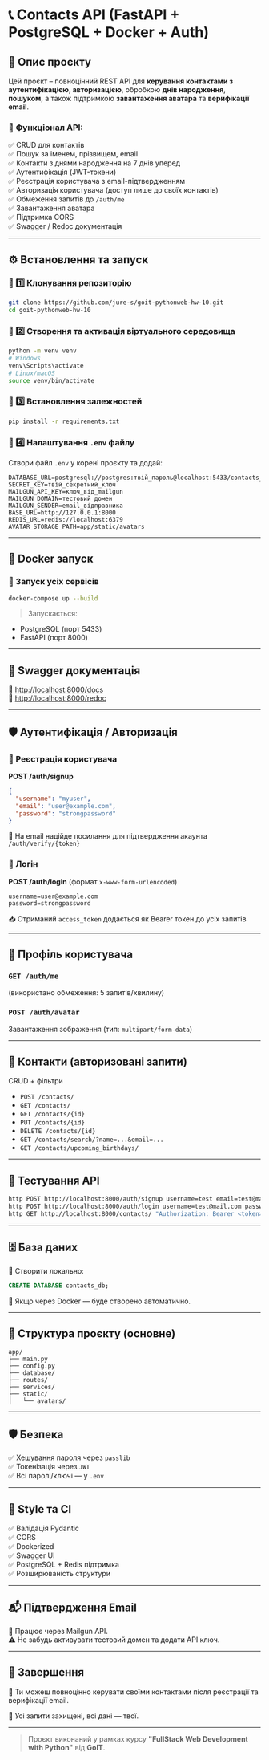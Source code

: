 
# 📞 Contacts API (FastAPI + PostgreSQL + Docker + Auth)

## 📌 Опис проєкту
Цей проєкт – повноцінний REST API для **керування контактами з аутентифікацією, авторизацією**, обробкою **днів народження**, **пошуком**, а також підтримкою **завантаження аватара** та **верифікації email**.

### 🔹 **Функціонал API:**
✅ CRUD для контактів  
✅ Пошук за іменем, прізвищем, email  
✅ Контакти з днями народження на 7 днів уперед  
✅ Аутентифікація (JWT-токени)  
✅ Реєстрація користувача з email-підтвердженням  
✅ Авторизація користувача (доступ лише до своїх контактів)  
✅ Обмеження запитів до `/auth/me`  
✅ Завантаження аватара  
✅ Підтримка CORS  
✅ Swagger / Redoc документація  

---

## ⚙️ **Встановлення та запуск**
### **🔹 1️⃣ Клонування репозиторію**
```bash
git clone https://github.com/jure-s/goit-pythonweb-hw-10.git
cd goit-pythonweb-hw-10
```

### **🔹 2️⃣ Створення та активація віртуального середовища**
```bash
python -m venv venv
# Windows
venv\Scripts\activate
# Linux/macOS
source venv/bin/activate
```

### **🔹 3️⃣ Встановлення залежностей**
```bash
pip install -r requirements.txt
```

### **🔹 4️⃣ Налаштування `.env` файлу**
Створи файл `.env` у корені проєкту та додай:
```
DATABASE_URL=postgresql://postgres:твій_пароль@localhost:5433/contacts_db
SECRET_KEY=твій_секретний_ключ
MAILGUN_API_KEY=ключ_від_mailgun
MAILGUN_DOMAIN=тестовий_домен
MAILGUN_SENDER=email_відправника
BASE_URL=http://127.0.0.1:8000
REDIS_URL=redis://localhost:6379
AVATAR_STORAGE_PATH=app/static/avatars
```

---

## 🐳 **Docker запуск**
### **🔹 Запуск усіх сервісів**
```bash
docker-compose up --build
```

> Запускається:
- PostgreSQL (порт 5433)
- FastAPI (порт 8000)

---

## 🚀 **Swagger документація**
🔗 [http://localhost:8000/docs](http://localhost:8000/docs)  
🔗 [http://localhost:8000/redoc](http://localhost:8000/redoc)

---

## 🛡️ **Аутентифікація / Авторизація**
### 🔐 Реєстрація користувача
**POST /auth/signup**
```json
{
  "username": "myuser",
  "email": "user@example.com",
  "password": "strongpassword"
}
```

📧 На email надійде посилання для підтвердження акаунта `/auth/verify/{token}`

### 🔐 Логін
**POST /auth/login** (формат `x-www-form-urlencoded`)
```
username=user@example.com
password=strongpassword
```

📥 Отриманий `access_token` додається як Bearer токен до усіх запитів

---

## 👤 **Профіль користувача**
### `GET /auth/me`  
(використано обмеження: 5 запитів/хвилину)

### `POST /auth/avatar`  
Завантаження зображення (тип: `multipart/form-data`)

---

## 👥 **Контакти (авторизовані запити)**
CRUD + фільтри

- `POST /contacts/`
- `GET /contacts/`
- `GET /contacts/{id}`
- `PUT /contacts/{id}`
- `DELETE /contacts/{id}`
- `GET /contacts/search/?name=...&email=...`
- `GET /contacts/upcoming_birthdays/`

---

## 🧪 **Тестування API**
```bash
http POST http://localhost:8000/auth/signup username=test email=test@mail.com password=123456
http POST http://localhost:8000/auth/login username=test@mail.com password=123456
http GET http://localhost:8000/contacts/ "Authorization: Bearer <token>"
```

---

## 🗄️ **База даних**
📌 Створити локально:
```sql
CREATE DATABASE contacts_db;
```

📌 Якщо через Docker — буде створено автоматично.

---

## 📁 **Структура проєкту (основне)**
```
app/
├── main.py
├── config.py
├── database/
├── routes/
├── services/
├── static/
│   └── avatars/
```

---

## 🛡️ **Безпека**
✅ Хешування пароля через `passlib`  
✅ Токенізація через `JWT`  
✅ Всі паролі/ключі — у `.env`

---

## 🧼 **Style та CI**
✅ Валідація Pydantic  
✅ CORS  
✅ Dockerized  
✅ Swagger UI  
✅ PostgreSQL + Redis підтримка  
✅ Розширюваність структури

---

## 📬 **Підтвердження Email**
🔗 Працює через Mailgun API.  
⚠️ Не забудь активувати тестовий домен та додати API ключ.

---

## 🏁 Завершення
📌 Ти можеш повноцінно керувати своїми контактами після реєстрації та верифікації email.

🤝 Усі запити захищені, всі дані — твої.

---

> Проєкт виконаний у рамках курсу **"FullStack Web Development with Python"** від **GoIT**.  
 
